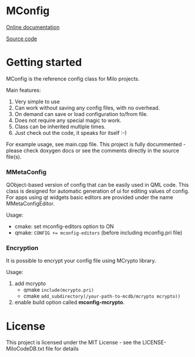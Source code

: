 MConfig
===

[Online documentation](https://docs.milosolutions.com/milo-code-db/mconfig)

[Source code](https://github.com/milosolutions/mconfig)

# Getting started

MConfig is the reference config class for Milo projects.

Main features:
1. Very simple to use
2. Can work without saving any config files, with no overhead.
3. On demand can save or load configuration to/from file.
4. Does not require any special magic to work.
5. Class can be inherited multiple times.
6. Just check out the code, it speaks for itself :-)

For example usage, see main.cpp file. This project is fully docummented - please
check doxygen docs or see the comments directly in the source file(s).

### MMetaConfig

QObject-based version of config that can be easily used in QML code. This class is designed for automatic  generation of ui for editing values of config. 
For apps using qt widgets basic editors are provided under the name MMetaConfigEditor. 

Usage:
* cmake: set mconfig-editors option to ON
* qmake: `CONFIG += mconfig-editors` (before including mconfig.pri file)

### Encryption

It is possible to encrypt your config file using MCrypto library.

Usage:
1. add mcrypto
	* qmake `include(mcrypto.pri)` 
	* cmake `add_subdirectory(/your-path-to-mcdb/mcrypto mcrypto))`
1. enable build option called **mconfig-mcrypto**.

# License

This project is licensed under the MIT License - see the LICENSE-MiloCodeDB.txt file for details
